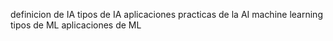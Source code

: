 definicion de IA
tipos de IA
aplicaciones practicas de la AI
machine learning
tipos de ML
aplicaciones de ML
